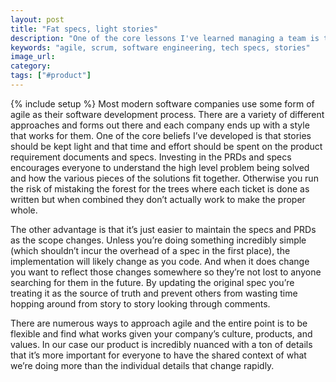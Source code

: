 ```yaml
---
layout: post
title: "Fat specs, light stories"
description: "One of the core lessons I've learned managing a team is that specs and PRDs should be kept fat while stories should be minimal."
keywords: "agile, scrum, software engineering, tech specs, stories"
image_url:
category:
tags: ["#product"]
---
```

{% include setup %}
Most modern software companies use some form of agile as their software development process. There are a variety of different approaches and forms out there and each company ends up with a style that works for them. One of the core beliefs I’ve developed is that stories should be kept light and that time and effort should be spent on the product requirement documents and specs. Investing in the PRDs and specs encourages everyone to understand the high level problem being solved and how the various pieces of the solutions fit together. Otherwise you run the risk of mistaking the forest for the trees where each ticket is done as written but when combined they don’t actually work to make the proper whole.

The other advantage is that it’s just easier to maintain the specs and PRDs as the scope changes. Unless you’re doing something incredibly simple (which shouldn’t incur the overhead of a spec in the first place), the implementation will likely change as you code. And when it does change you want to reflect those changes somewhere so they’re not lost to anyone searching for them in the future. By updating the original spec you’re treating it as the source of truth and prevent others from wasting time hopping around from story to story looking through comments.

There are numerous ways to approach agile and the entire point is to be flexible and find what works given your company’s culture, products, and values. In our case our product is incredibly nuanced with a ton of details that it’s more important for everyone to have the shared context of what we’re doing more than the individual details that change rapidly.
